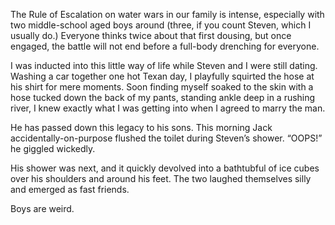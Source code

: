  The Rule of Escalation on water wars in our family is intense, especially with two middle-school aged boys around (three, if you count Steven, which I usually do.) Everyone thinks twice about that first dousing, but once engaged, the battle will not end before a full-body drenching for everyone. 

 I was inducted into this little way of life while Steven and I were still dating. Washing a car together one hot Texan day, I playfully squirted the hose at his shirt for mere moments. Soon finding myself soaked to the skin with a hose tucked down the back of my pants, standing ankle deep in a rushing river, I knew exactly what I was getting into when I agreed to marry the man. 

 He has passed down this legacy to his sons. This morning Jack accidentally-on-purpose flushed the toilet during Steven’s shower. “OOPS!” he giggled wickedly. 

 His shower was next, and it quickly devolved into a bathtubful of ice cubes over his shoulders and around his feet. The two laughed themselves silly and emerged as fast friends. 

 Boys are weird. 